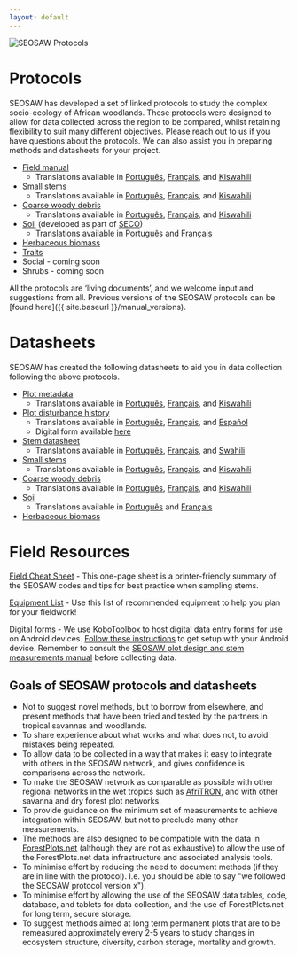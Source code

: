 ```yaml
---
layout: default
---
```

<img src="{{ site.baseurl }}/images/seosaw_protocol_figure2.png" alt="SEOSAW Protocols">

# Protocols

SEOSAW has developed a set of linked protocols to study the complex socio-ecology of African woodlands. These protocols were designed to allow for data collected across the region to be compared, whilst retaining flexibility to suit many different objectives. Please reach out to us if you have questions about the protocols.  We can also assist you in preparing methods and datasheets for your project. 

* [Field manual][1] 
	* Translations available in [Português][1a], [Français][1b], and [Kiswahili][1c] 
* [Small stems][2] 
    * Translations available in [Português][2a], [Français][2b], and [Kiswahili][2c] 
* [Coarse woody debris][3] 
    * Translations available in [Português][3a], [Français][3b], and [Kiswahili][3c] 
* [Soil][4] (developed as part of [SECO](https://blogs.ed.ac.uk/seco-project/)) 
    * Translations available in [Português][4a] and [Français][4b] 
* [Herbaceous biomass][5] 
* [Traits][6]
* Social - coming soon 
* Shrubs - coming soon 

All the protocols are ‘living documents’, and we welcome input and suggestions from all. Previous versions of the SEOSAW protocols can be [found here]({{ site.baseurl }}/manual_versions).


[1]: https://bitbucket.org/miombo/seosaw/raw/master/doc/manuals/field_manual/versions/seosaw_field_manual_v4.0.pdf
[1a]: https://bitbucket.org/miombo/seosaw/raw/master/doc/manuals/field_manual/versions/seosaw_field_manual_v3.5_pt.pdf
[1b]: https://bitbucket.org/miombo/seosaw/raw/master/doc/manuals/field_manual/versions/seosaw_field_manual_v3.5_fr.pdf
[1c]: https://bitbucket.org/miombo/seosaw/raw/master/doc/manuals/field_manual/versions/seosaw_field_manual_v3.5_sw.pdf

[2]: https://bitbucket.org/miombo/seosaw/raw/master/doc/manuals/small_stem_protocol/versions/small_stem_protocol_v1.0.pdf
[2a]: https://bitbucket.org/miombo/seosaw/raw/master/doc/manuals/small_stem_protocol/versions/small_stem_protocol_v1.0_pt.pdf
[2b]: https://bitbucket.org/miombo/seosaw/raw/master/doc/manuals/small_stem_protocol/versions/small_stem_protocol_v1.0_fr.pdf
[2c]: https://bitbucket.org/miombo/seosaw/raw/master/doc/manuals/small_stem_protocol/versions/small_stem_protocol_v1.0_sw.pdf

[3]: https://bitbucket.org/miombo/seosaw/raw/master/doc/manuals/cwd_protocol/versions/cwd_protocol_v1.0.pdf
[3a]: https://bitbucket.org/miombo/seosaw/raw/master/doc/manuals/cwd_protocol/versions/cwd_protocol_v1.0_pt.pdf
[3b]: https://bitbucket.org/miombo/seosaw/raw/master/doc/manuals/cwd_protocol/versions/cwd_protocol_v1.0_fr.pdf
[3c]: https://bitbucket.org/miombo/seosaw/raw/master/doc/manuals/cwd_protocol/versions/cwd_protocol_v1.0_sw.pdf

[4]: https://bitbucket.org/miombo/seosaw/raw/master/doc/manuals/soil_manual/versions/SECO_soil_protocol_v1.7.pdf
[4a]: https://bitbucket.org/miombo/seosaw/raw/master/doc/manuals/soil_manual/versions/SECO_soil_protocol_v1.4_pt.pdf
[4b]:https://bitbucket.org/miombo/seosaw/raw/master/doc/manuals/soil_manual/versions/SECO_soil_protocol_v1.4_fr.pdf

[5]: https://bitbucket.org/miombo/seosaw/raw/master/doc/manuals/understory_manual/versions/herbaceous_protocol_v1.4.pdf

[6]: https://bitbucket.org/miombo/seosaw/raw/master/doc/manuals/traits_manual/versions/seosaw_traits_manual_v1.0.pdf

# Datasheets
SEOSAW has created the following datasheets to aid you in data collection following the above protocols. 

* [Plot metadata][7] 
   * Translations available in [Português][7a], [Français][7b], and [Kiswahili][7c] 
* [Plot disturbance history][8] 
   * Translations available in [Português][8a], [Français][8b], and [Español][8c]
   * Digital form available [here](https://ee.kobotoolbox.org/x/HMyFegmI) 
* [Stem datasheet][9] 
   * Translations available in [Português][9a], [Français][9b], and [Swahili][9c] 
* [Small stems][10] 
   * Translations available in [Português][10a], [Français][10b], and [Kiswahili][10c] 
* [Coarse woody debris][11] 
   * Translations available in [Português][11a], [Français][11b], and [Kiswahili][11c] 
* [Soil][12] 
   * Translations available in [Português][12a] and [Français][12b] 
* [Herbaceous biomass][13] 

[7]: https://bitbucket.org/miombo/seosaw/raw/master/doc/forms/field_sheets/plot/versions/blank_plot_v1.4.pdf
[7a]: https://bitbucket.org/miombo/seosaw/raw/master/doc/forms/field_sheets/plot/versions/blank_plot_v1.4_pt.pdf
[7b]: https://bitbucket.org/miombo/seosaw/raw/master/doc/forms/field_sheets/plot/versions/blank_plot_v1.4_fr.pdf
[7c]: https://bitbucket.org/miombo/seosaw/raw/master/doc/forms/field_sheets/plot/versions/blank_plot_v1.4_sw.pdf

[8]: https://bitbucket.org/miombo/seosaw/raw/master/doc/forms/field_sheets/disturbance/versions/blank_disturbance_v1.3.pdf
[8a]: https://bitbucket.org/miombo/seosaw/raw/master/doc/forms/field_sheets/disturbance/versions/blank_disturbance_v1.3_pt.pdf
[8b]:https://bitbucket.org/miombo/seosaw/raw/master/doc/forms/field_sheets/disturbance/versions/blank_disturbance_v1.3_fr.pdf
[8c]:https://bitbucket.org/miombo/seosaw/raw/master/doc/forms/field_sheets/disturbance/versions/blank_disturbance_v1.3_es.pdf

[9]: https://bitbucket.org/miombo/seosaw/raw/master/doc/forms/field_sheets/stem/versions/blank_stem_v1.5.xlsx
[9a]: https://bitbucket.org/miombo/seosaw/raw/master/doc/forms/field_sheets/stem/versions/blank_stem_v1.5_pt.xlsx
[9b]: https://bitbucket.org/miombo/seosaw/raw/master/doc/forms/field_sheets/stem/versions/blank_stem_v1.5_fr.xlsx
[9c]: https://bitbucket.org/miombo/seosaw/raw/master/doc/forms/field_sheets/stem/versions/blank_stem_v1.5_sw.xlsx

[10]: https://bitbucket.org/miombo/seosaw/raw/master/doc/forms/field_sheets/small_stem/versions/blank_small_stem_v1.0.xlsx
[10a]: https://bitbucket.org/miombo/seosaw/raw/master/doc/forms/field_sheets/small_stem/versions/blank_small_stem_v1.0_pt.xlsx
[10b]: https://bitbucket.org/miombo/seosaw/raw/master/doc/forms/field_sheets/small_stem/versions/blank_small_stem_v1.0_fr.xlsx
[10c]: https://bitbucket.org/miombo/seosaw/raw/master/doc/forms/field_sheets/small_stem/versions/blank_small_stem_v1.0_sw.xlsx

[11]: https://bitbucket.org/miombo/seosaw/raw/master/doc/forms/field_sheets/cwd/versions/blank_cwd_v1.0.xlsx
[11a]: https://bitbucket.org/miombo/seosaw/raw/master/doc/forms/field_sheets/cwd/versions/blank_cwd_v1.0_pt.xlsx
[11b]: https://bitbucket.org/miombo/seosaw/raw/master/doc/forms/field_sheets/cwd/versions/blank_cwd_v1.0_fr.xlsx
[11c]: https://bitbucket.org/miombo/seosaw/raw/master/doc/forms/field_sheets/cwd/versions/blank_cwd_v1.0_sw.xlsx

[12]: https://bitbucket.org/miombo/seosaw/raw/master/doc/forms/field_sheets/soil/versions/blank_soil_v1.0.xlsx
[12a]: https://bitbucket.org/miombo/seosaw/raw/master/doc/forms/field_sheets/soil/versions/blank_soil_v1.0_pt.xlsx
[12b]:https://bitbucket.org/miombo/seosaw/raw/master/doc/forms/field_sheets/soil/versions/blank_soil_v1.0_fr.xlsx

[13]: https://bitbucket.org/miombo/seosaw/raw/master/doc/forms/field_sheets/herbaceous/versions/blank_herbaceous_biomass_v1.0.xlsx

# Field Resources

[Field Cheat Sheet](https://bitbucket.org/miombo/seosaw/raw/master/doc/forms/field_sheets/cheat_sheet/versions/cheat_sheet_v1.2.pdf) - This one-page sheet is a printer-friendly summary of the SEOSAW codes and tips for best practice when sampling stems.  

[Equipment List](https://bitbucket.org/miombo/seosaw/raw/master/doc/manuals/equipment_list/equipment_list_Oct2021.xlsx) - Use this list of recommended equipment to help you plan for your fieldwork!  

Digital forms - We use KoboToolbox to host digital data entry forms for use on Android devices. [Follow these instructions](https://bitbucket.org/miombo/seosaw/raw/master/doc/forms/odk/filling_forms.txt) to get setup with your Android device. Remember to consult the [SEOSAW plot design and stem measurements manual][1] before collecting data.

## Goals of SEOSAW protocols and datasheets  

* Not to suggest novel methods, but to borrow from elsewhere, and present methods that have been tried and tested by the partners in tropical savannas and woodlands.
* To share experience about what works and what does not, to avoid mistakes being repeated.
* To allow data to be collected in a way that makes it easy to integrate with others in the SEOSAW network, and gives confidence is comparisons across the network.
* To make the SEOSAW network as comparable as possible with other regional networks in the wet tropics such as [AfriTRON](http://www.afritron.org), and with other savanna and dry forest plot networks.
* To provide guidance on the minimum set of measurements to achieve integration within SEOSAW, but not to preclude many other measurements. 
* The methods are also designed to be compatible with the data in [ForestPlots.net](https://www.forestplots.net) (although they are not as exhaustive) to allow the use of the ForestPlots.net data infrastructure and associated analysis tools.
* To minimise effort by reducing the need to document methods (if they are in line with the protocol). I.e. you should be able to say "we followed the SEOSAW protocol version x").
* To minimise effort by allowing the use of the SEOSAW data tables, code, database, and tablets for data collection, and the use of ForestPlots.net for long term, secure storage.
* To suggest methods aimed at long term permanent plots that are to be remeasured approximately every 2-5 years to study changes in ecosystem structure, diversity, carbon storage, mortality and growth. 

